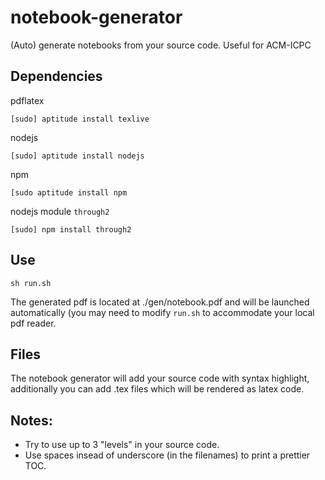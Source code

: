 # notebook-generator
(Auto) generate notebooks from your source code. Useful for ACM-ICPC


## Dependencies
pdflatex

    [sudo] aptitude install texlive

nodejs

	[sudo] aptitude install nodejs

npm

	[sudo aptitude install npm

nodejs module `through2`

    [sudo] npm install through2

## Use

    sh run.sh

The generated pdf is located at ./gen/notebook.pdf and will be launched automatically (you may need to modify `run.sh` to accommodate your local pdf reader.

## Files

The notebook generator will add your source code with syntax highlight, additionally
you can add .tex files which will be rendered as latex code.

## Notes:

- Try to use up to 3 "levels" in your source code.
- Use spaces insead of underscore (in the filenames) to print a prettier TOC.

